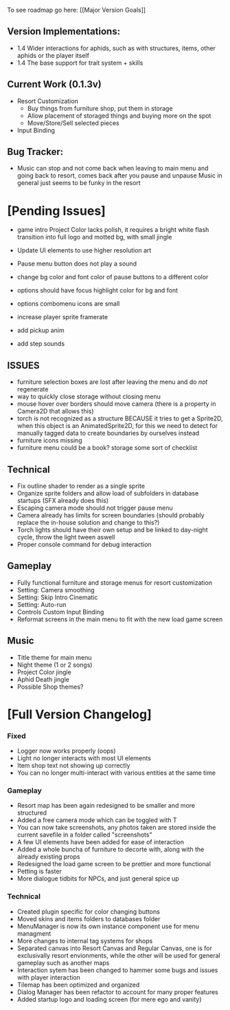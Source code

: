 
To see roadmap go here: [[Major Version Goals]]

## Version Implementations:
- 1.4 Wider interactions for aphids, such as with structures, items, other aphids or the player itself
- 1.4 The base support for trait system + skills
## Current Work (0.1.3v)
- Resort Customization
  + Buy things from furniture shop, put them in storage
  + Allow placement of storaged things and buying more on the spot
  + Move/Store/Sell selected pieces
- Input Binding
## Bug Tracker:

- Music can stop and not come back when leaving to main menu and going back to resort, comes back after you pause and unpause
  Music in general just seems to be funky in the resort
# [Pending Issues]

- game intro Project Color lacks polish, it requires a bright white flash transition into full logo and motted bg, with small jingle

- Update UI elements to use higher resolution art
- Pause menu button does not play a sound
- change bg color and font color of pause buttons to a different color
- options should have focus highlight color for bg and font
- options combomenu icons are small

- increase player sprite framerate
- add pickup anim
- add step sounds

## ISSUES
- furniture selection boxes are lost after leaving the menu and do *not* regenerate
- way to quickly close storage without closing menu
- mouse hover over borders should move camera (there is a property in Camera2D that allows this)
- torch is not recognized as a structure BECAUSE it tries to get a Sprite2D, when this object is an AnimatedSprite2D, for this we need to detect for manually tagged data to create boundaries by ourselves instead
- furniture icons missing
- furniture menu could be a book? storage some sort of checklist

## Technical
- Fix outline shader to render as a single sprite
- Organize sprite folders and allow load of subfolders in database startups (SFX already does this)
- Escaping camera mode should not trigger pause menu
- Camera already has limits for screen boundaries (should probably replace the in-house solution and change to this?)
- Torch lights should have their own setup and be linked to day-night cycle, throw the light tween aswell
- Proper console command for debug interaction
## Gameplay
- Fully functional furniture and storage menus for resort customization
- Setting: Camera smoothing
- Setting: Skip Intro Cinematic
- Setting: Auto-run
- Controls Custom Input Binding
- Reformat screens in the main menu to fit with the new load game screen
## Music
- Title theme for main menu
- Night theme (1 or 2 songs)
- Project Color jingle
- Aphid Death jingle
- Possible Shop themes?

# [Full Version Changelog]
### Fixed
- Logger now works properly (oops)
- Light no longer interacts with most UI elements
- Item shop text not showing up correctly
- You can no longer multi-interact with various entities at the same time
### Gameplay
- Resort map has been again redesigned to be smaller and more structured
- Added a free camera mode which can be toggled with T
- You can now take screenshots, any photos taken are stored inside the current savefile in a folder called "screenshots"
- A few UI elements have been added for ease of interaction
- Added a whole buncha of furniture to decorte with, along with the already existing props
- Redesigned the load game screen to be prettier and more functional
- Petting is faster
- More dialogue tidbits for NPCs, and just general spice up
### Technical
- Created plugin specific for color changing buttons
- Moved skins and items folders to databases folder
- MenuManager is now its own instance component use for menu managment
- More changes to internal tag systems for shops
- Separated canvas into Resort Canvas and Regular Canvas, one is for exclusivally resort envionments, while the other will be used for general gameplay such as another maps
- Interaction sytem has been changed to hammer some bugs and issues with player interaction
- Tilemap has been optimized and organized
- Dialog Manager has been refactor to account for many proper features
- Added startup logo and loading screen (for mere ego and vanity)